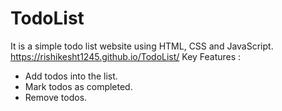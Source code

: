 # TodoList
It is a simple todo list website using HTML, CSS and JavaScript.
https://rishikesht1245.github.io/TodoList/
Key Features :
* Add todos into the list.
* Mark todos as completed.
* Remove todos.
